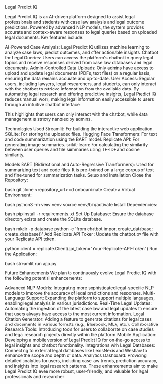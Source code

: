 Legal Predict IQ

Legal Predict IQ is an AI-driven platform designed to assist legal professionals and students with case law analysis and legal outcome predictions. Powered by advanced NLP models, the system provides accurate and context-aware responses to legal queries based on uploaded legal documents. Key features include:

AI-Powered Case Analysis: Legal Predict IQ utilizes machine learning to analyze case laws, predict outcomes, and offer actionable insights.
Chatbot for Legal Queries: Users can access the platform's chatbot to query legal topics and receive responses derived from case law databases and legal documents.
Admin-Controlled Data Uploads: Only admins have access to upload and update legal documents (PDFs, text files) on a regular basis, ensuring the data remains accurate and up-to-date.
User Access: Regular users, including lawyers, legal researchers, and students, can only interact with the chatbot to retrieve information from the available data.
By automating legal research and offering predictive insights, Legal Predict IQ reduces manual work, making legal information easily accessible to users through an intuitive chatbot interface

This highlights that users can only interact with the chatbot, while data management is strictly handled by admins.

Technologies Used
Streamlit: For building the interactive web application.
SQLite: For storing the uploaded files.
Hugging Face Transformers: For text and code summarization using the BART model.
Replicate API: For generating image summaries.
scikit-learn: For calculating the similarity between user queries and file summaries using TF-IDF and cosine similarity.

Models
BART (Bidirectional and Auto-Regressive Transformers): Used for summarizing text and code files. It is pre-trained on a large corpus of text and fine-tuned for summarization tasks.
Setup and Installation
Clone the Repository:

bash
git clone <repository_url>
cd onboardmate
Create a Virtual Environment:

bash
python3 -m venv venv
source venv/bin/activate
Install Dependencies:

bash
pip install -r requirements.txt
Set Up Database:
Ensure the database directory exists and create the SQLite database.

bash
mkdir -p database
python -c 'from chatbot import create_database; create_database()'
Add Replicate API Token:
Update the chatbot.py file with your Replicate API token.

python
client = replicate.Client(api_token="Your-Replicate-API-Token")
Run the Application:

bash
streamlit run app.py



Future Enhancements
We plan to continuously evolve Legal Predict IQ with the following potential enhancements:

Advanced NLP Models: Integrating more sophisticated legal-specific NLP models to improve the accuracy of legal predictions and responses.
Multi-Language Support: Expanding the platform to support multiple languages, enabling legal analysis in various jurisdictions.
Real-Time Legal Updates: Automating the ingestion of the latest case law and legal updates to ensure that users always have access to the most current information.
Legal Citation Generator: Adding a feature to generate citations for legal cases and documents in various formats (e.g., Bluebook, MLA, etc.).
Collaborative Research Tools: Introducing tools for users to collaborate on case studies and legal research projects directly within the platform.
Mobile Application: Developing a mobile version of Legal Predict IQ for on-the-go access to legal insights and chatbot functionality.
Integrations with Legal Databases: Connecting to external legal databases like LexisNexis and Westlaw to enhance the scope and depth of data.
Analytics Dashboard: Providing detailed analytics for users, including case law trends, prediction accuracy, and insights into legal research patterns.
These enhancements aim to make Legal Predict IQ even more robust, user-friendly, and valuable for legal professionals and researcher
